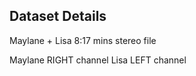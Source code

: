 ## Dataset Details
Maylane +  Lisa 8:17 mins
stereo file

Maylane RIGHT channel 
Lisa LEFT channel

